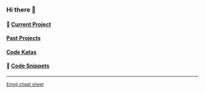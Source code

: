 ### Hi there 👋

#### 🌱 [Current Project]()

#### [Past Projects](/past-projects.md)

#### [Code Katas](/past-projects.md)

#### 💬 [Code Snippets](https://github.com/kevinngth/snippets)

<!--
**kevinngth/kevinngth** is a ✨ _special_ ✨ repository because its `README.md` (this file) appears on your GitHub profile.

Here are some ideas to get you started:

- 🔭 I’m currently working on ...
- 🌱 I’m currently learning ...
- 👯 I’m looking to collaborate on ...
- 🤔 I’m looking for help with ...
- 💬 Ask me about ...
- 📫 How to reach me: ...
- 😄 Pronouns: ...
- ⚡ Fun fact: ...
-->
<hr/>
<sup><a href="https://www.webfx.com/tools/emoji-cheat-sheet/">Emoji cheat sheet</sup>
